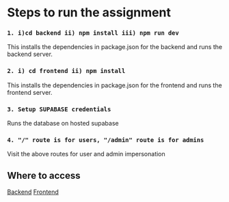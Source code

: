 # Steps to run the assignment

 ### `1. i)cd backend ii) npm install iii) npm run dev`
 This installs the dependencies in package.json for the backend and runs the backend server.

 ### `2. i) cd frontend ii) npm install`
 This installs the dependencies in package.json for the frontend and runs the frontend server. 

 ### `3. Setup SUPABASE credentials`
 Runs the database on hosted supabase

 ### `4. "/" route is for users, "/admin" route is for admins`
 Visit the above routes for user and admin impersonation

 

  ## Where to access 
[Backend](https://tuf-assignment-odc6.onrender.com/api/v1/banner)
[Frontend](https://tuf-assignment-1-0wvw.onrender.com/)
